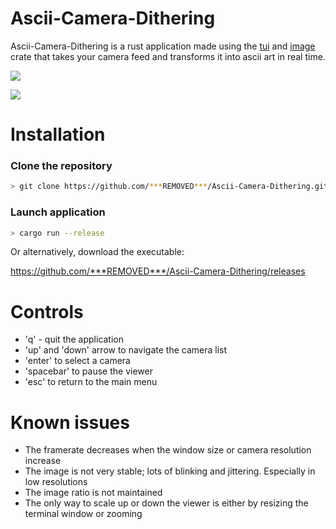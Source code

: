 # Ascii-Camera-Dithering

Ascii-Camera-Dithering is a rust application made using the [tui](https://docs.rs/tui) and [image](https://docs.rs/image) crate that takes your camera feed and transforms it into ascii art in real time.

![](./assets/low_res.gif)

![](./assets/high_res.gif)

# Installation

### Clone the repository

```sh
> git clone https://github.com/***REMOVED***/Ascii-Camera-Dithering.git
```

### Launch application

```sh
> cargo run --release
```

Or alternatively, download the executable:

https://github.com/***REMOVED***/Ascii-Camera-Dithering/releases

# Controls
 - 'q' - quit the application
 - 'up' and 'down' arrow to navigate the camera list
 - 'enter' to select a camera
 - 'spacebar' to pause the viewer
 - 'esc' to return to the main menu


# Known issues

 - The framerate decreases when the window size or camera resolution increase 
 - The image is not very stable; lots of blinking and jittering. Especially in low resolutions
 - The image ratio is not maintained
 - The only way to scale up or down the viewer is either by resizing the terminal window or zooming
